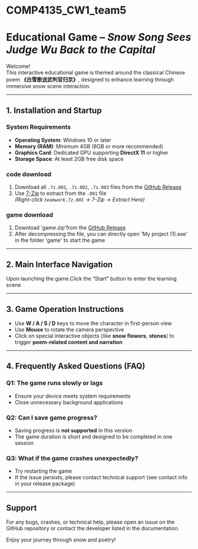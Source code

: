 # COMP4135_CW1_team5
# Educational Game – *Snow Song Sees Judge Wu Back to the Capital*

Welcome!  
This interactive educational game is themed around the classical Chinese poem **《白雪歌送武判官归京》**, designed to enhance learning through immersive snow scene interaction.

---

##  1. Installation and Startup

###  System Requirements
- **Operating System**: Windows 10 or later  
- **Memory (RAM)**: Minimum 4GB (8GB or more recommended)  
- **Graphics Card**: Dedicated GPU supporting **DirectX 11** or higher  
- **Storage Space**: At least 2GB free disk space  

###  code download
1. Download all `.7z.001`, `.7z.002`, `.7z.003` files from the [GitHub Release](https://github.com/LeiLeiShen/COMP4135_CW1_team5/releases/tag/1.0)
2. Use [7-Zip](https://www.7-zip.org/) to extract from the `.001` file  
   *(Right-click `teamwork.7z.001` → 7-Zip → Extract Here)*  
###  game download
1. Download 'game.zip'from the [GitHub Release](https://github.com/LeiLeiShen/COMP4135_CW1_team5/releases/tag/1.0)
2. After decompressing the file, you can directly open 'My project (1).exe' in the folder 'game' to start the game
---

##  2. Main Interface Navigation

Upon launching the game.Click the “Start” button to enter the learning scene

---

##  3. Game Operation Instructions

- Use **W / A / S / D** keys to move the character in first-person view  
- Use **Mouse** to rotate the camera perspective  
- Click on special interactive objects (like **snow flowers**, **stones**) to trigger **poem-related content and narration**

---

##  4. Frequently Asked Questions (FAQ)

### Q1: The game runs slowly or lags
- Ensure your device meets system requirements  
- Close unnecessary background applications  

### Q2: Can I save game progress?
- Saving progress is **not supported** in this version  
- The game duration is short and designed to be completed in one session  

### Q3: What if the game crashes unexpectedly?
- Try restarting the game  
- If the issue persists, please contact technical support (see contact info in your release package)

---

##  Support
For any bugs, crashes, or technical help, please open an issue on the GitHub repository or contact the developer listed in the documentation.

Enjoy your journey through snow and poetry!
